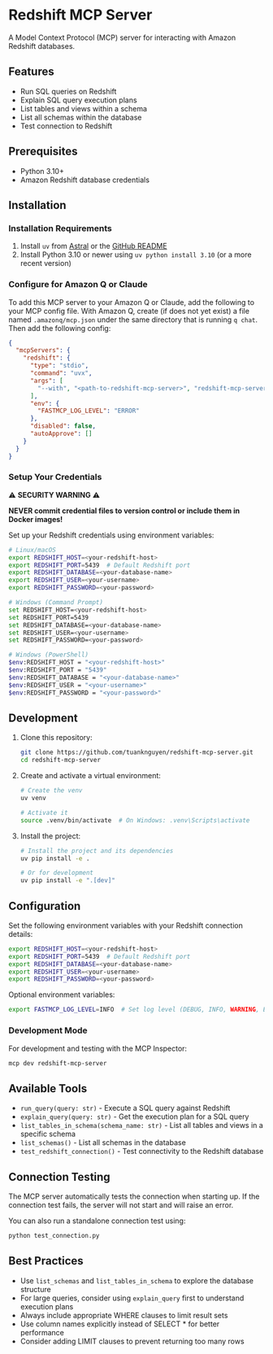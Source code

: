 # Redshift MCP Server

A Model Context Protocol (MCP) server for interacting with Amazon Redshift databases.

## Features

- Run SQL queries on Redshift
- Explain SQL query execution plans
- List tables and views within a schema
- List all schemas within the database
- Test connection to Redshift

## Prerequisites

- Python 3.10+
- Amazon Redshift database credentials

## Installation

### Installation Requirements

1. Install `uv` from [Astral](https://docs.astral.sh/uv/getting-started/installation/) or the [GitHub README](https://github.com/astral-sh/uv#installation)
2. Install Python 3.10 or newer using `uv python install 3.10` (or a more recent version)

### Configure for Amazon Q or Claude

To add this MCP server to your Amazon Q or Claude, add the following to your MCP config file. With Amazon Q, create (if does not yet exist) a file named `.amazonq/mcp.json` under the same directory that is running `q chat`. Then add the following config:

```json
{
  "mcpServers": {
    "redshift": {
      "type": "stdio",
      "command": "uvx",
      "args": [
        "--with", "<path-to-redshift-mcp-server>", "redshift-mcp-server"
      ],
      "env": {
        "FASTMCP_LOG_LEVEL": "ERROR"
      },
      "disabled": false,
      "autoApprove": []
    }
  }
}
```

### Setup Your Credentials

⚠️ **SECURITY WARNING** ⚠️

**NEVER commit credential files to version control or include them in Docker images!**

Set up your Redshift credentials using environment variables:

```bash
# Linux/macOS
export REDSHIFT_HOST=<your-redshift-host>
export REDSHIFT_PORT=5439  # Default Redshift port
export REDSHIFT_DATABASE=<your-database-name>
export REDSHIFT_USER=<your-username>
export REDSHIFT_PASSWORD=<your-password>

# Windows (Command Prompt)
set REDSHIFT_HOST=<your-redshift-host>
set REDSHIFT_PORT=5439
set REDSHIFT_DATABASE=<your-database-name>
set REDSHIFT_USER=<your-username>
set REDSHIFT_PASSWORD=<your-password>

# Windows (PowerShell)
$env:REDSHIFT_HOST = "<your-redshift-host>"
$env:REDSHIFT_PORT = "5439"
$env:REDSHIFT_DATABASE = "<your-database-name>"
$env:REDSHIFT_USER = "<your-username>"
$env:REDSHIFT_PASSWORD = "<your-password>"
```

## Development

1. Clone this repository:
   ```bash
   git clone https://github.com/tuanknguyen/redshift-mcp-server.git
   cd redshift-mcp-server
   ```

2. Create and activate a virtual environment:
   ```bash
   # Create the venv
   uv venv
   
   # Activate it
   source .venv/bin/activate  # On Windows: .venv\Scripts\activate
   ```

3. Install the project:
   ```bash
   # Install the project and its dependencies
   uv pip install -e .
   
   # Or for development
   uv pip install -e ".[dev]"
   ```

## Configuration

Set the following environment variables with your Redshift connection details:

```bash
export REDSHIFT_HOST=<your-redshift-host>
export REDSHIFT_PORT=5439  # Default Redshift port
export REDSHIFT_DATABASE=<your-database-name>
export REDSHIFT_USER=<your-username>
export REDSHIFT_PASSWORD=<your-password>
```

Optional environment variables:
```bash
export FASTMCP_LOG_LEVEL=INFO  # Set log level (DEBUG, INFO, WARNING, ERROR)
```

### Development Mode

For development and testing with the MCP Inspector:

```bash
mcp dev redshift-mcp-server
```
## Available Tools

- `run_query(query: str)` - Execute a SQL query against Redshift
- `explain_query(query: str)` - Get the execution plan for a SQL query
- `list_tables_in_schema(schema_name: str)` - List all tables and views in a specific schema
- `list_schemas()` - List all schemas in the database
- `test_redshift_connection()` - Test connectivity to the Redshift database

## Connection Testing

The MCP server automatically tests the connection when starting up. If the connection test fails, the server will not start and will raise an error.

You can also run a standalone connection test using:

```bash
python test_connection.py
```

## Best Practices

- Use `list_schemas` and `list_tables_in_schema` to explore the database structure
- For large queries, consider using `explain_query` first to understand execution plans
- Always include appropriate WHERE clauses to limit result sets
- Use column names explicitly instead of SELECT * for better performance
- Consider adding LIMIT clauses to prevent returning too many rows
